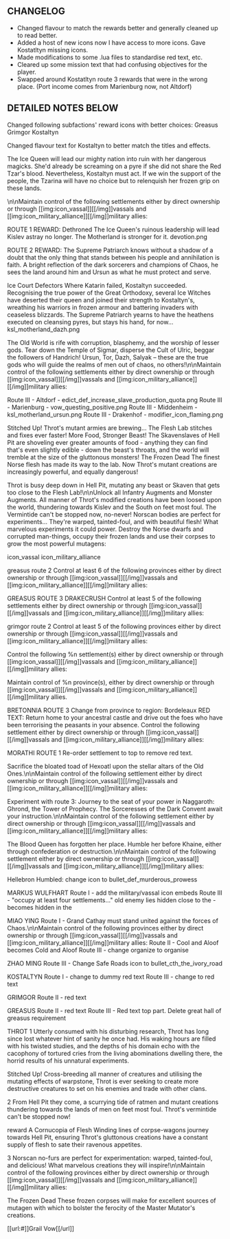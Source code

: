 ## CHANGELOG
* Changed flavour to match the rewards better and generally cleaned up to read better.
* Added a host of new icons now I have access to more icons. Gave Kostatltyn missing icons.
* Made modifications to some .lua files to standardise red text, etc.
* Cleared up some mission text that had confusing objectives for the player.
* Swapped around Kostatltyn route 3 rewards that were in the wrong place. (Port income comes from Marienburg now, not Altdorf)












## DETAILED NOTES BELOW

Changed following subfactions' reward icons with better choices:
Greasus
Grimgor
Kostaltyn

Changed flavour text for Kostaltyn to better match the titles and effects.



The Ice Queen will lead our mighty nation into ruin with her dangerous magicks. She'd already be screaming on a pyre if she did not share the Red Tzar's blood. Nevertheless, Kostaltyn must act. If we win the support of the people, the Tzarina will have no choice but to relenquish her frozen grip on these lands.

\\n\\nMaintain control of the following settlements either by direct ownership or through [[img:icon_vassal]][[/img]]vassals and [[img:icon_military_alliance]][[/img]]military allies:

ROUTE 1 REWARD:
Dethroned
The Ice Queen's ruinous leadership will lead Kislev astray no longer. The Motherland is stronger for it.
devotion.png

ROUTE 2 REWARD:
The Supreme Patriarch knows without a shadow of a doubt that the only thing that stands between his people and annihilation is faith. A bright reflection of the dark sorcerers and champions of Chaos, he sees the land around him and Ursun as what he must protect and serve.

Ice Court Defectors
Where Katarin failed, Kostaltyn succeeded. Recognising the true power of the Great Orthodoxy, several Ice Witches have deserted their queen and joined their strength to Kostaltyn's, wreathing his warriors in frozen armour and battering invaders with ceaseless blizzards. The Supreme Patriarch yearns to have the heathens executed on cleansing pyres, but stays his hand, for now...
ksl_motherland_dazh.png

The Old World is rife with corruption, blasphemy, and the worship of lesser gods. Tear down the Temple of Sigmar, disperse the Cult of Ulric, beggar the followers of Handrich! Ursun, Tor, Dazh, Salyak – these are the true gods who will guide the realms of men out of chaos, no others!\\n\\nMaintain control of the following settlements either by direct ownership or through [[img:icon_vassal]][[/img]]vassals and [[img:icon_military_alliance]][[/img]]military allies:

Route III - Altdorf - edict_def_increase_slave_production_quota.png
Route III - Marienburg - 
vow_questing_positive.png
Route III - Middenheim - 
ksl_motherland_ursun.png
Route III - Drakenhof - 
modifier_icon_flaming.png

Stitched Up!
Throt's mutant armies are brewing... The Flesh Lab stitches and fixes ever faster!
More Food, Stronger Beast!
The Skavenslaves of Hell Pit are shoveling ever greater amounts of food - anything they can find that's even slightly edible - down the beast's throats, and the world will tremble at the size of the gluttonous monsters!
The Frozen Dead
The finest Norse flesh has made its way to the lab. Now Throt's mutant creations are increasingly powerful, and equally dangerous!


Throt is busy deep down in Hell Pit, mutating any beast or Skaven that gets too close to the Flesh Lab!\\n\\nUnlock all Infantry Augments and Monster Augments.
All manner of Throt's modified creations have been loosed upon the world, thundering towards Kislev and the South on feet most foul. The Vermintide can't be stopped now, no-never!
Norscan bodies are perfect for experiments... They're warped, tainted-foul, and with beautiful flesh! What marvelous experiments it could power. Destroy the Norse dwarfs and corrupted man-things, occupy their frozen lands and use their corpses to grow the most powerful mutagens:


icon_vassal
icon_military_alliance

greasus route 2
Control at least 6 of the following provinces either by direct ownership or through [[img:icon_vassal]][[/img]]vassals and [[img:icon_military_alliance]][[/img]]military allies:

GREASUS ROUTE 3 DRAKECRUSH
Control at least 5 of the following settlements either by direct ownership or through [[img:icon_vassal]][[/img]]vassals and [[img:icon_military_alliance]][[/img]]military allies:

grimgor route 2
Control at least 5 of the following provinces either by direct ownership or through [[img:icon_vassal]][[/img]]vassals and [[img:icon_military_alliance]][[/img]]military allies:



Control the following %n settlement(s) either by direct ownership or through [[img:icon_vassal]][[/img]]vassals and [[img:icon_military_alliance]][[/img]]military allies: 

Maintain control of %n province(s), either by direct ownership or through [[img:icon_vassal]][[/img]]vassals and [[img:icon_military_alliance]][[/img]]military allies.

BRETONNIA
ROUTE 3
Change from province to region: Bordeleaux
RED TEXT: Return home to your ancestral castle and drive out the foes who have been terrorising the peasants in your absence. Control the following settlement either by direct ownership or through [[img:icon_vassal]][[/img]]vassals and [[img:icon_military_alliance]][[/img]]military allies:

MORATHI
ROUTE 1
Re-order settlement to top to remove red text.

Sacrifice the bloated toad of Hexoatl upon the stellar altars of the Old Ones.\\n\\nMaintain control of the following settlement either by direct ownership or through [[img:icon_vassal]][[/img]]vassals and [[img:icon_military_alliance]][[/img]]military allies:

Experiment with route 3:
Journey to the seat of your power in Naggaroth: Ghrond, the Tower of Prophecy. The Sorceresses of the Dark Convent await your instruction.\\n\\nMaintain control of the following settlement either by direct ownership or through [[img:icon_vassal]][[/img]]vassals and [[img:icon_military_alliance]][[/img]]military allies:

The Blood Queen has forgotten her place. Humble her before Khaine, either through confederation or destruction.\\n\\nMaintain control of the following settlement either by direct ownership or through [[img:icon_vassal]][[/img]]vassals and [[img:icon_military_alliance]][[/img]]military allies:

Hellebron Humbled:
change icon to bullet_def_murderous_prowess

MARKUS WULFHART
Route I - add the military/vassal icon embeds
Route III - "occupy at least four settlements..."
old enemy lies hidden close to the - becomes hidden in the

MIAO YING
Route I - 
Grand Cathay must stand united against the forces of Chaos.\\n\\nMaintain control of the following provinces either by direct ownership or through [[img:icon_vassal]][[/img]]vassals and [[img:icon_military_alliance]][[/img]]military allies:
Route II - Cool and Aloof becomes Cold and Aloof
Route III - change organize to organise

ZHAO MING
Route III - Change Safe Roads icon to bullet_cth_the_ivory_road

KOSTALTYN
Route I - change to dummy red text
Route III - change to red text

GRIMGOR
Route II - red text

GREASUS
Route II - red text
Route III - 
Red text top part. Delete great hall of greasus requirement

THROT
1
Utterly consumed with his disturbing research, Throt has long since lost whatever hint of sanity he once had. His waking hours are filled with his twisted studies, and the depths of his domain echo with the cacophony of tortured cries from the living abominations dwelling there, the horrid results of his unnatural experiments.

Stitched Up!
Cross-breeding all manner of creatures and utilising the mutating effects of warpstone, Throt is ever seeking to create more destructive creatures to set on his enemies and trade with other clans.

2
From Hell Pit they come, a scurrying tide of ratmen and mutant creations thundering towards the lands of men on feet most foul. Throt's vermintide can't be stopped now!

reward
A Cornucopia of Flesh
Winding lines of corpse-wagons journey towards Hell Pit, ensuring Throt's gluttonous creations have a constant supply of flesh to sate their ravenous appetites.

3
Norscan no-furs are perfect for experimentation: warped, tainted-foul, and delicious! What marvelous creations they will inspire!\\n\\nMaintain control of the following provinces either by direct ownership or through [[img:icon_vassal]][[/img]]vassals and [[img:icon_military_alliance]][[/img]]military allies:

The Frozen Dead
These frozen corpses will make for excellent sources of mutagen with which to bolster the ferocity of the Master Mutator's creations.

[[url:#]]Grail Vow[[/url]]
